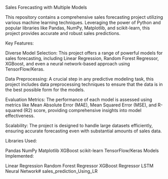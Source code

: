 Sales Forecasting with Multiple Models

This repository contains a comprehensive sales forecasting project utilizing various machine learning techniques. Leveraging the power of Python and popular libraries like Pandas, NumPy, Matplotlib, and scikit-learn, this project provides accurate and robust sales predictions.

Key Features:

Diverse Model Selection: This project offers a range of powerful models for sales forecasting, including Linear Regression, Random Forest Regressor, XGBoost, and even a neural network-based approach using TensorFlow/Keras.

Data Preprocessing: A crucial step in any predictive modeling task, this project includes data preprocessing techniques to ensure that the data is in the best possible form for the models.

Evaluation Metrics: The performance of each model is assessed using metrics like Mean Absolute Error (MAE), Mean Squared Error (MSE), and R-squared (R2) score, providing comprehensive insights into model effectiveness.

Scalability: The project is designed to handle large datasets efficiently, ensuring accurate forecasting even with substantial amounts of sales data.

Libraries Used:

Pandas
NumPy
Matplotlib
XGBoost
scikit-learn
TensorFlow/Keras
Models Implemented:

Linear Regression
Random Forest Regressor
XGBoost Regressor
LSTM Neural Network# sales_prediction_Using_LR




